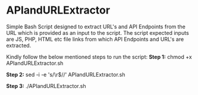 # APIandURLExtractor
Simple Bash Script designed to extract URL's and API Endpoints from the URL which is provided as an input to the script. The script expected inputs are JS, PHP, HTML etc file links from which API Endpoints and URL's are extracted.

Kindly follow the below mentioned steps to run the script:
**Step 1:** chmod +x APIandURLExtractor.sh

**Step 2:** sed -i -e 's/\r$//' APIandURLExtractor.sh

**Step 3:** ./APIandURLExtractor.sh
